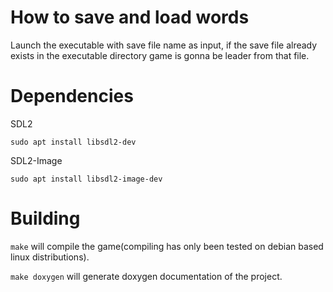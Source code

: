 # How to save and load words
Launch the executable with save file name as input, if the save file already exists in the executable directory game is gonna be leader from that file.

# Dependencies

SDL2
```
sudo apt install libsdl2-dev
```
SDL2-Image
```
sudo apt install libsdl2-image-dev
```

# Building
`make` will compile the game(compiling has only been tested on debian based linux distributions). 

`make doxygen` will generate doxygen documentation of the project.
